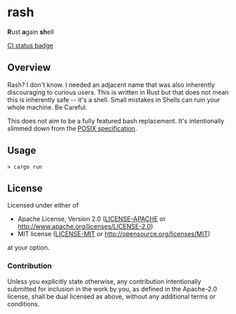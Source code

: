 # rash

**R**ust **a**gain **sh**ell

[CI status badge](https://github.com/lonnen/rash/actions/workflows/rust.yml/badge.svg)

## Overview

Rash? I don't know. I needed an adjacent name that was also inherently discouraging to curious users. This is written in Rust but that does not mean this is inherently safe -- it's a shell. Small mistakes in Shells can ruin your whole machine. Be Careful.

This does not aim to be a fully featured bash replacement. It's intentionally slimmed down from the [POSIX specification](https://pubs.opengroup.org/onlinepubs/9699919799/).

## Usage

```shell
> cargo run
```

## License

Licensed under either of

 * Apache License, Version 2.0
   ([LICENSE-APACHE](LICENSE-APACHE) or http://www.apache.org/licenses/LICENSE-2.0)
 * MIT license
   ([LICENSE-MIT](LICENSE-MIT) or http://opensource.org/licenses/MIT)

at your option.

### Contribution

Unless you explicitly state otherwise, any contribution intentionally submitted
for inclusion in the work by you, as defined in the Apache-2.0 license, shall be
dual licensed as above, without any additional terms or conditions.
